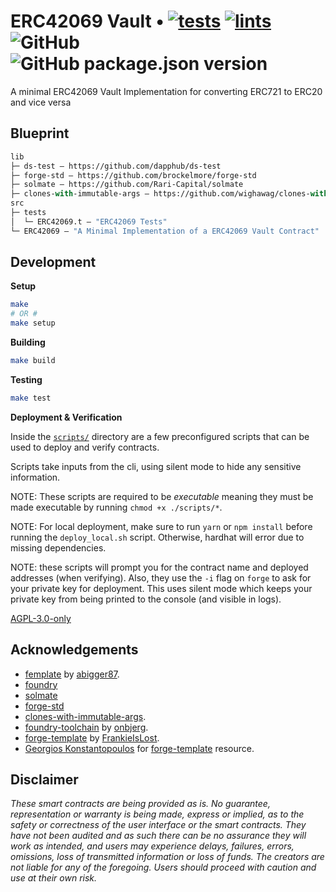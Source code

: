 
# ERC42069 Vault • [![tests](https://github.com/abrandec/erc-42069/actions/workflows/tests.yml/badge.svg)](https://github.com/abrandec/erc-42069/actions/workflows/tests.yml) [![lints](https://github.com/abrandec/erc-42069/actions/workflows/lints.yml/badge.svg)](https://github.com/abrandec/erc-42069/actions/workflows/lints.yml) ![GitHub](https://img.shields.io/github/license/abrandec/erc-42069)  ![GitHub package.json version](https://img.shields.io/github/package-json/v/abrandec/erc-42069)

A minimal ERC42069 Vault Implementation for converting ERC721 to ERC20 and vice versa

## Blueprint

```ml
lib
├─ ds-test — https://github.com/dapphub/ds-test
├─ forge-std — https://github.com/brockelmore/forge-std
├─ solmate — https://github.com/Rari-Capital/solmate
├─ clones-with-immutable-args — https://github.com/wighawag/clones-with-immutable-args
src
├─ tests
│  └─ ERC42069.t — "ERC42069 Tests"
└─ ERC42069 — "A Minimal Implementation of a ERC42069 Vault Contract"
```

## Development

**Setup**
```bash
make
# OR #
make setup
```

**Building**
```bash
make build
```

**Testing**
```bash
make test
```

**Deployment & Verification**

Inside the [`scripts/`](./scripts/) directory are a few preconfigured scripts that can be used to deploy and verify contracts.

Scripts take inputs from the cli, using silent mode to hide any sensitive information.

NOTE: These scripts are required to be _executable_ meaning they must be made executable by running `chmod +x ./scripts/*`.

NOTE: For local deployment, make sure to run `yarn` or `npm install` before running the `deploy_local.sh` script. Otherwise, hardhat will error due to missing dependencies.

NOTE: these scripts will prompt you for the contract name and deployed addresses (when verifying). Also, they use the `-i` flag on `forge` to ask for your private key for deployment. This uses silent mode which keeps your private key from being printed to the console (and visible in logs).


[AGPL-3.0-only](https://github.com/abrandec/erc-42069/blob/master/LICENSE)

## Acknowledgements

- [femplate](https://github.com/abigger87/femplate) by [abigger87](https://github.com/abigger87).
- [foundry](https://github.com/gakonst/foundry)
- [solmate](https://github.com/Rari-Capital/solmate)
- [forge-std](https://github.com/brockelmore/forge-std)
- [clones-with-immutable-args](https://github.com/wighawag/clones-with-immutable-args).
- [foundry-toolchain](https://github.com/onbjerg/foundry-toolchain) by [onbjerg](https://github.com/onbjerg).
- [forge-template](https://github.com/FrankieIsLost/forge-template) by [FrankieIsLost](https://github.com/FrankieIsLost).
- [Georgios Konstantopoulos](https://github.com/gakonst) for [forge-template](https://github.com/gakonst/forge-template) resource.

## Disclaimer

_These smart contracts are being provided as is. No guarantee, representation or warranty is being made, express or implied, as to the safety or correctness of the user interface or the smart contracts. They have not been audited and as such there can be no assurance they will work as intended, and users may experience delays, failures, errors, omissions, loss of transmitted information or loss of funds. The creators are not liable for any of the foregoing. Users should proceed with caution and use at their own risk._
